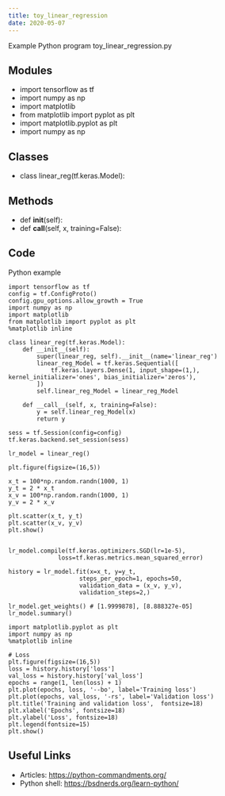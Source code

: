 ```yaml
---
title: toy_linear_regression
date: 2020-05-07
---
```

Example Python program toy_linear_regression.py

## Modules

* import tensorflow as tf
* import numpy as np
* import matplotlib
* from matplotlib import pyplot as plt
* import matplotlib.pyplot as plt
* import numpy as np

## Classes

* class linear_reg(tf.keras.Model):

## Methods

* def __init__(self):
* def __call__(self, x, training=False):

## Code

Python example

    import tensorflow as tf
    config = tf.ConfigProto()
    config.gpu_options.allow_growth = True
    import numpy as np
    import matplotlib
    from matplotlib import pyplot as plt
    %matplotlib inline
    
    class linear_reg(tf.keras.Model):
        def __init__(self):
            super(linear_reg, self).__init__(name='linear_reg')
            linear_reg_Model = tf.keras.Sequential([
                tf.keras.layers.Dense(1, input_shape=(1,), kernel_initializer='ones', bias_initializer='zeros'),
            ])
            self.linear_reg_Model = linear_reg_Model
    
        def __call__(self, x, training=False):
            y = self.linear_reg_Model(x)
            return y
    
    sess = tf.Session(config=config)
    tf.keras.backend.set_session(sess)
    
    lr_model = linear_reg()
    
    plt.figure(figsize=(16,5))
    
    x_t = 100*np.random.randn(1000, 1)
    y_t = 2 * x_t
    x_v = 100*np.random.randn(1000, 1)
    y_v = 2 * x_v
    
    plt.scatter(x_t, y_t)
    plt.scatter(x_v, y_v)
    plt.show()
    
    
    lr_model.compile(tf.keras.optimizers.SGD(lr=1e-5),
                  loss=tf.keras.metrics.mean_squared_error)
    
    history = lr_model.fit(x=x_t, y=y_t, 
                        steps_per_epoch=1, epochs=50,
                        validation_data = (x_v, y_v),
                        validation_steps=2,)
    
    lr_model.get_weights() # [1.9999878], [8.888327e-05]
    lr_model.summary()
    
    import matplotlib.pyplot as plt
    import numpy as np
    %matplotlib inline
    
    # Loss
    plt.figure(figsize=(16,5))
    loss = history.history['loss']
    val_loss = history.history['val_loss']
    epochs = range(1, len(loss) + 1)
    plt.plot(epochs, loss, '--bo', label='Training loss')
    plt.plot(epochs, val_loss, '-rs', label='Validation loss')
    plt.title('Training and validation loss',  fontsize=18)
    plt.xlabel('Epochs', fontsize=18)
    plt.ylabel('Loss', fontsize=18)
    plt.legend(fontsize=15)
    plt.show()

## Useful Links

- Articles: https://python-commandments.org/
- Python shell: https://bsdnerds.org/learn-python/
